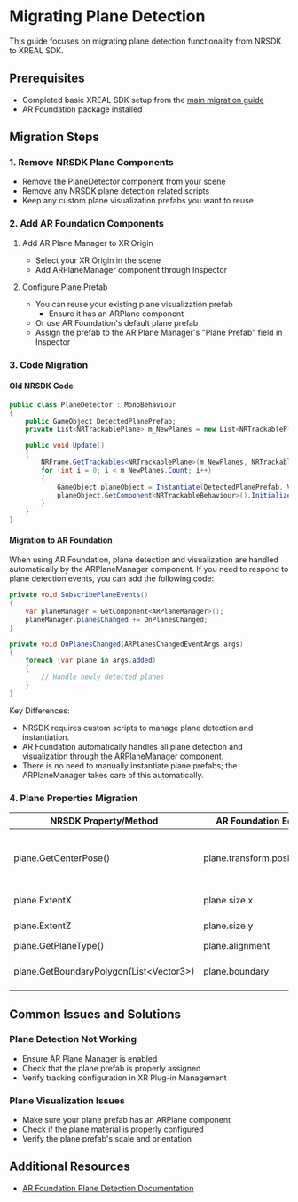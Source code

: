 # Migrating Plane Detection

This guide focuses on migrating plane detection functionality from NRSDK to XREAL SDK.

## Prerequisites
- Completed basic XREAL SDK setup from the [main migration guide](./MigratingFromNRSDK.md)
- AR Foundation package installed

## Migration Steps

### 1. Remove NRSDK Plane Components
- Remove the PlaneDetector component from your scene
- Remove any NRSDK plane detection related scripts
- Keep any custom plane visualization prefabs you want to reuse

### 2. Add AR Foundation Components
1. Add AR Plane Manager to XR Origin
   - Select your XR Origin in the scene
   - Add ARPlaneManager component through Inspector

2. Configure Plane Prefab
   - You can reuse your existing plane visualization prefab
     - Ensure it has an ARPlane component
   - Or use AR Foundation's default plane prefab
   - Assign the prefab to the AR Plane Manager's "Plane Prefab" field in Inspector

### 3. Code Migration

#### Old NRSDK Code
```csharp
public class PlaneDetector : MonoBehaviour
{
    public GameObject DetectedPlanePrefab;
    private List<NRTrackablePlane> m_NewPlanes = new List<NRTrackablePlane>();

    public void Update()
    {
        NRFrame.GetTrackables<NRTrackablePlane>(m_NewPlanes, NRTrackableQueryFilter.New);
        for (int i = 0; i < m_NewPlanes.Count; i++)
        {
            GameObject planeObject = Instantiate(DetectedPlanePrefab, Vector3.zero, Quaternion.identity, transform);
            planeObject.GetComponent<NRTrackableBehaviour>().Initialize(m_NewPlanes[i]);
        }
    }
}
```

#### Migration to AR Foundation
When using AR Foundation, plane detection and visualization are handled automatically by the ARPlaneManager component. If you need to respond to plane detection events, you can add the following code:

```csharp
private void SubscribePlaneEvents()
{
    var planeManager = GetComponent<ARPlaneManager>();
    planeManager.planesChanged += OnPlanesChanged;
}

private void OnPlanesChanged(ARPlanesChangedEventArgs args)
{
    foreach (var plane in args.added)
    {
        // Handle newly detected planes
    }
}
```

Key Differences:
- NRSDK requires custom scripts to manage plane detection and instantiation.
- AR Foundation automatically handles all plane detection and visualization through the ARPlaneManager component.
- There is no need to manually instantiate plane prefabs; the ARPlaneManager takes care of this automatically.

### 4. Plane Properties Migration

| NRSDK Property/Method | AR Foundation Equivalent | Description |
|----------------------|-------------------------|-------------|
| plane.GetCenterPose() | plane.transform.position/rotation | Position and orientation of the plane center |
| plane.ExtentX | plane.size.x | Plane X axis size |
| plane.ExtentZ | plane.size.y | Plane Z axis size |
| plane.GetPlaneType() | plane.alignment | Plane type |
| plane.GetBoundaryPolygon(List\<Vector3\>) | plane.boundary | Plane boundary points |

## Common Issues and Solutions

### Plane Detection Not Working
- Ensure AR Plane Manager is enabled
- Check that the plane prefab is properly assigned
- Verify tracking configuration in XR Plug-in Management

### Plane Visualization Issues
- Make sure your plane prefab has an ARPlane component
- Check if the plane material is properly configured
- Verify the plane prefab's scale and orientation

## Additional Resources
- [AR Foundation Plane Detection Documentation](https://docs.unity3d.com/Packages/com.unity.xr.arfoundation@5.0/manual/features/plane-detection.html)
